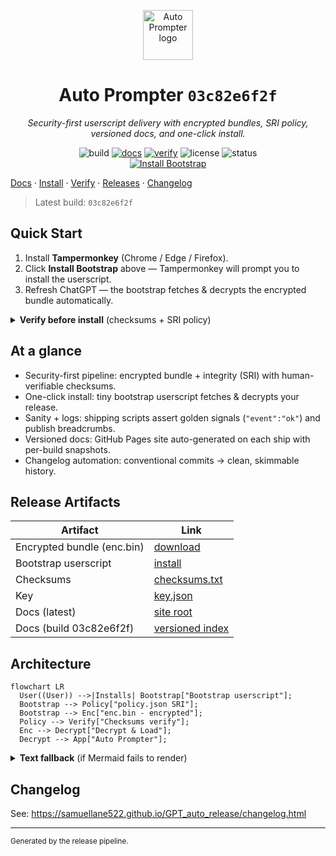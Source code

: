 <p align="center"><img alt="Auto Prompter logo" src="https://samuellane522.github.io/GPT_auto_release/assets/logo.svg" width="80" height="80"/></p>
<h1 align="center">Auto Prompter <code>03c82e6f2f</code></h1>
<p align="center"><em>Security-first userscript delivery with encrypted bundles, SRI policy, versioned docs, and one-click install.</em></p>
<p align="center">
  <img alt="build" src="https://img.shields.io/badge/build-03c82e6f2f-0a84ff?style=flat&logo=github" />
  <a href="https://samuellane522.github.io/GPT_auto_release/"><img alt="docs" src="https://img.shields.io/badge/docs-online-34c759?style=flat" /></a>
  <a href="https://samuellane522.github.io/GPT_auto_release/verify.html"><img alt="verify" src="https://img.shields.io/badge/verify-checksums-64d2ff?style=flat" /></a>
  <img alt="license" src="https://img.shields.io/badge/license-MIT-informational?style=flat" />
  <img alt="status" src="https://img.shields.io/badge/status-beta-ffb020?style=flat" />
  <br/>
  <a href="https://samuellane522.github.io/GPT_auto_release/beta-release/current/boot/auto-prompter-bootstrap.user.js">
    <img alt="Install Bootstrap" src="https://img.shields.io/badge/Install%20Bootstrap-Click-0a84ff?style=for-the-badge" />
  </a>
</p>

[Docs](https://samuellane522.github.io/GPT_auto_release/) · [Install](https://samuellane522.github.io/GPT_auto_release/install.html) · [Verify](https://samuellane522.github.io/GPT_auto_release/verify.html) · [Releases](https://samuellane522.github.io/GPT_auto_release/releases.html) · [Changelog](https://samuellane522.github.io/GPT_auto_release/changelog.html)

> Latest build: `03c82e6f2f`

## Quick Start
1. Install **Tampermonkey** (Chrome / Edge / Firefox).
2. Click **Install Bootstrap** above — Tampermonkey will prompt you to install the userscript.
3. Refresh ChatGPT — the bootstrap fetches & decrypts the encrypted bundle automatically.

<details>
<summary><strong>Verify before install</strong> (checksums + SRI policy)</summary>

- Checksums: [checksums.txt]()
- Policy (SRI): [policy.json](https://samuellane522.github.io/GPT_auto_release/download/beta/policy.json)

**enc.bin SRI**
```
sha256-wizWGcOh/2A5QoUFnlD5dgyzofVAzYLSLxuURFj2n+8=
```

**CLI**
```bash
curl -sSfL  | sed -n '1,60p'
```
</details>

## At a glance
- Security-first pipeline: encrypted bundle + integrity (SRI) with human-verifiable checksums.
- One-click install: tiny bootstrap userscript fetches & decrypts your release.
- Sanity + logs: shipping scripts assert golden signals (`"event":"ok"`) and publish breadcrumbs.
- Versioned docs: GitHub Pages site auto-generated on each ship with per-build snapshots.
- Changelog automation: conventional commits → clean, skimmable history.

## Release Artifacts
| Artifact | Link |
| --- | --- |
| Encrypted bundle (enc.bin) | [download](https://samuellane522.github.io/GPT_auto_release/download/beta/auto-prompter-enc.bin) |
| Bootstrap userscript | [install](https://samuellane522.github.io/GPT_auto_release/beta-release/current/boot/auto-prompter-bootstrap.user.js) |
| Checksums | [checksums.txt]() |
| Key | [key.json]() |
| Docs (latest) | [site root](https://samuellane522.github.io/GPT_auto_release/) |
| Docs (build 03c82e6f2f) | [versioned index](https://samuellane522.github.io/GPT_auto_release/v/03c82e6f2f/index.html) |

## Architecture
```mermaid
flowchart LR
  User((User)) -->|Installs| Bootstrap["Bootstrap userscript"];
  Bootstrap --> Policy["policy.json SRI"];
  Bootstrap --> Enc["enc.bin - encrypted"];
  Policy --> Verify["Checksums verify"];
  Enc --> Decrypt["Decrypt & Load"];
  Decrypt --> App["Auto Prompter"];
```

<details>
<summary><strong>Text fallback</strong> (if Mermaid fails to render)</summary>

```text
User -> Bootstrap userscript -> {policy.json SRI, enc.bin - encrypted}
policy.json SRI -> verify checksums
enc.bin - encrypted -> decrypt & load -> Auto Prompter
```
</details>

## Changelog
See: https://samuellane522.github.io/GPT_auto_release/changelog.html

---
<sub>Generated by the release pipeline.</sub>
